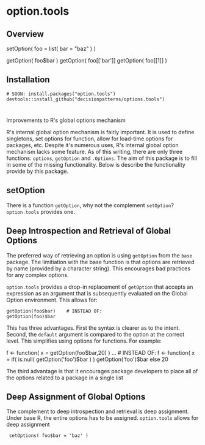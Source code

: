# option.tools

## Overview 

   setOption( foo = list( bar = "baz" ) )
   
   getOption( foo$bar )
   getOption( foo[['bar']]
   getOption( foo[[1]] )


## Installation 

    # SOON: install.packages("option.tools")
    devtools::install_github("decisionpatterns/options.tools")
    
  

# 
Improvements to R's global options mechanism

R's internal global option mechanism is fairly important.  It is used to define singletons, set options for function, allow for load-time options for packages, etc.  Despite it's numerous uses, R's internal global option mechanism lacks some feature. As of this writing, there are only three functions: `options`, `getOption` and `.Options`.  The aim of this package is to fill in some of the missing functionality. Below is describe the functionality provide by this package.


## setOption

There is a function `getOption`, why not the complement `setOption`?  `option.tools` provides one.


## Deep Introspection and Retrieval of Global Options

The preferred way of retrieving an option is using `getOption` from the `base` package. The limitiation with the base function is that options are retrieved by name (provided by a character string). This encourages bad practices for any complex options.  

`option.tools` provides a drop-in replacement of `getOption` that accepts an expression as an argument that is subsequently evaluated on the Global Option environment. This allows for:

    getOption(foo$bar)    # INSTEAD OF:
    getOption(foo)$bar    

This has three advantages. First the syntax is clearer as to the intent. Second, the `default` argument is compared to the option at the correct level. This simplifies using options for functions.  For example:

   f <- function( x = getOption(foo$bar,20) ) ...   # INSTEAD OF:
   f <- function( x = if( is.null( getOption('foo')$bar ) ) getOption('foo')$bar else 20 

The third advantage is that it encourages package developers to place all of the options related to a package in a single list


## Deep Assignment of Global Options

The complement to deep introspection and retrieval is deep assignment.  Under base R, the entire options has to be assigned. `option.tools` allows for deep assignment

     setOptions( foo$bar = 'baz' )
  





